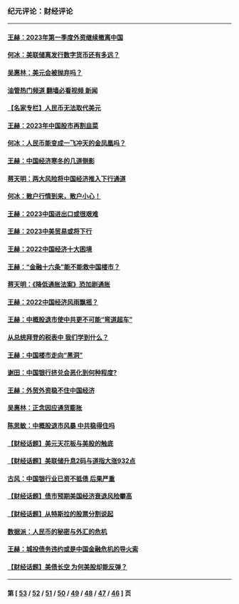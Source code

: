 ### 纪元评论：财经评论
---
#### [王赫：2023年第一季度外资继续撤离中国](../../pages/nsc1026/n13988870.md?06190330) 
#### [何冰：美联储离发行数字货币还有多远？](../../pages/nsc1026/n13986109.md?06190330) 
#### [吴惠林：美元会被抛弃吗？](../../pages/nsc1026/n13984087.md?06190330) 
#### [油管热门频道 翻墙必看视频 新闻](ok?06190330)
#### [【名家专栏】人民币无法取代美元](../../pages/nsc1026/n13974270.md?06190330) 
#### [王赫：2023年中国股市再割韭菜](../../pages/nsc1026/n13965334.md?06190330) 
#### [何冰：人民币能变成一飞冲天的金凤凰吗？](../../pages/nsc1026/n13964999.md?06190330) 
#### [王赫：中国经济寒冬的几道侧影](../../pages/nsc1026/n13932953.md?06190330) 
#### [蒋天明：两大风险将中国经济推入下行通道](../../pages/nsc1026/n13929820.md?06190330) 
#### [何冰：散户行情到来，散户小心！](../../pages/nsc1026/n13928308.md?06190330) 
#### [王赫：2023中国进出口或很艰难](../../pages/nsc1026/n13911515.md?06190330) 
#### [王赫：2023中美贸易或将下行](../../pages/nsc1026/n13899005.md?06190330) 
#### [王赫：2022中国经济十大困境](../../pages/nsc1026/n13883766.md?06190330) 
#### [王赫：“金融十六条”能不能救中国楼市？](../../pages/nsc1026/n13868431.md?06190330) 
#### [蒋天明：《降低通胀法案》恐加剧通胀](../../pages/nsc1026/n13806996.md?06190330) 
#### [王赫：2022中国经济风雨飘摇？](../../pages/nsc1026/n13803207.md?06190330) 
#### [王赫：中概股退市使中共更不可能“弯道超车”](../../pages/nsc1026/n13802858.md?06190330) 
#### [从总统拜登的税表中 我们学到什么？](../../pages/nsc1026/n13773081.md?06190330) 
#### [王赫：中国楼市走向“黑洞”](../../pages/nsc1026/n13770647.md?06190330) 
#### [谢田：中国银行挤兑会恶化到何种程度?](../../pages/nsc1026/n13766965.md?06190330) 
#### [王赫：外贸外资稳不住中国经济](../../pages/nsc1026/n13753933.md?06190330) 
#### [吴惠林：正念因应通货膨胀](../../pages/nsc1026/n13750350.md?06190330) 
#### [陈思敏：中概股退市风暴 中共稳得住吗](../../pages/nsc1026/n13738978.md?06190330) 
#### [【财经话题】美元天花板与美股的触底](../../pages/nsc1026/n13736495.md?06190330) 
#### [【财经话题】美联储升息2码与道指大涨932点](../../pages/nsc1026/n13727377.md?06190330) 
#### [古风：中国银行业已资不抵债 后果严重](../../pages/nsc1026/n13726111.md?06190330) 
#### [【财经话题】债市预期美国经济衰退风险攀高](../../pages/nsc1026/n13698043.md?06190330) 
#### [【财经话题】从特斯拉的股票分割说起](../../pages/nsc1026/n13679733.md?06190330) 
#### [数据派：人民币的秘密与外汇的危机](../../pages/nsc1026/n13667092.md?06190330) 
#### [王赫：城投债务违约或是中国金融危机的导火索](../../pages/nsc1026/n13665322.md?06190330) 
#### [【财经话题】美债长空 为何美股却能反弹？](../../pages/nsc1026/n13665895.md?06190330) 

---
#### 第 [ [53](./53.md?06190330) / [52](./52.md?06190330) / [51](./51.md?06190330) / [50](./50.md?06190330) / [49](./49.md?06190330) / [48](./48.md?06190330) / [47](./47.md?06190330) / [46](./46.md?06190330) ] 页
